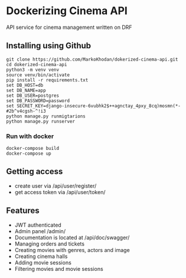 # Dockerizing Cinema API

API service for cinema management written on DRF

## Installing using Github

```shell
git clone https://github.com/MarkoKhodan/dokerized-cinema-api.git
cd dokerized-cinema-api
python3 -m venv venv
source venv/bin/activate
pip install -r requirements.txt
set DB_HOST=db
set DB_NAME=app
set DB_USER=postgres
set DB_PASSWORD=password
set SECRET_KEY=django-insecure-6vubhk2$++agnctay_4pxy_8cq)mosmn(*-#2b^v4cgsh-^!i3
python manage.py runmigtarions
python manage.py runserver
```
### Run with docker

```shell
docker-compose build
docker-compose up
```

Getting access
-
- create user via /api/user/register/
- get access token via /api/user/token/


Features
-
- JWT authenticated
- Admin panel /admin/
- Documentation is located at /api/doc/swagger/
- Managing orders and tickets
- Creating movies with genres, actors and image
- Creating cinema halls
- Adding movie sessions
- Filtering movies and movie sessions